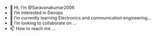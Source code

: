 - 👋 Hi, I’m @Saravanakumar2006
- 👀 I’m interested in Devops
- 🌱 I’m currently learning Electronics and communication engineering...
- 💞️ I’m looking to collaborate on ...
- 📫 How to reach me ...

<!---
Saravanakumar2006/Saravanakumar2006 is a ✨ special ✨ repository because its `README.md` (this file) appears on your GitHub profile.
You can click the Preview link to take a look at your changes.
